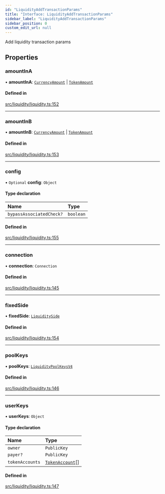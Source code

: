 ```yaml
---
id: "LiquidityAddTransactionParams"
title: "Interface: LiquidityAddTransactionParams"
sidebar_label: "LiquidityAddTransactionParams"
sidebar_position: 0
custom_edit_url: null
---
```


Add liquidity transaction params

## Properties

### amountInA

• **amountInA**: [`CurrencyAmount`](../classes/CurrencyAmount.md) \| [`TokenAmount`](../classes/TokenAmount.md)

#### Defined in

[src/liquidity/liquidity.ts:152](https://github.com/alpha-defi/raydium-sdk/blob/7094668/src/liquidity/liquidity.ts#L152)

___

### amountInB

• **amountInB**: [`CurrencyAmount`](../classes/CurrencyAmount.md) \| [`TokenAmount`](../classes/TokenAmount.md)

#### Defined in

[src/liquidity/liquidity.ts:153](https://github.com/alpha-defi/raydium-sdk/blob/7094668/src/liquidity/liquidity.ts#L153)

___

### config

• `Optional` **config**: `Object`

#### Type declaration

| Name | Type |
| :------ | :------ |
| `bypassAssociatedCheck?` | `boolean` |

#### Defined in

[src/liquidity/liquidity.ts:155](https://github.com/alpha-defi/raydium-sdk/blob/7094668/src/liquidity/liquidity.ts#L155)

___

### connection

• **connection**: `Connection`

#### Defined in

[src/liquidity/liquidity.ts:145](https://github.com/alpha-defi/raydium-sdk/blob/7094668/src/liquidity/liquidity.ts#L145)

___

### fixedSide

• **fixedSide**: [`LiquiditySide`](../modules.md#liquidityside)

#### Defined in

[src/liquidity/liquidity.ts:154](https://github.com/alpha-defi/raydium-sdk/blob/7094668/src/liquidity/liquidity.ts#L154)

___

### poolKeys

• **poolKeys**: [`LiquidityPoolKeysV4`](../modules.md#liquiditypoolkeysv4)

#### Defined in

[src/liquidity/liquidity.ts:146](https://github.com/alpha-defi/raydium-sdk/blob/7094668/src/liquidity/liquidity.ts#L146)

___

### userKeys

• **userKeys**: `Object`

#### Type declaration

| Name | Type |
| :------ | :------ |
| `owner` | `PublicKey` |
| `payer?` | `PublicKey` |
| `tokenAccounts` | [`TokenAccount`](TokenAccount.md)[] |

#### Defined in

[src/liquidity/liquidity.ts:147](https://github.com/alpha-defi/raydium-sdk/blob/7094668/src/liquidity/liquidity.ts#L147)
